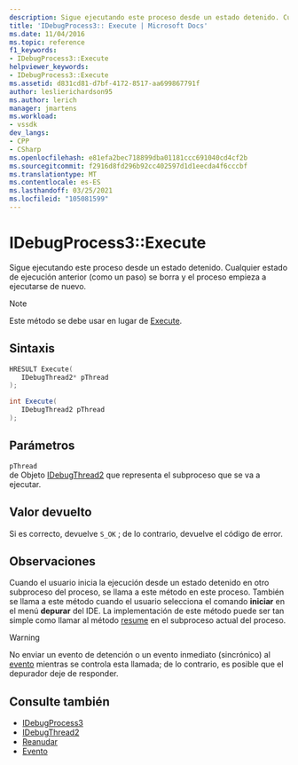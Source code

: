 ```yaml
---
description: Sigue ejecutando este proceso desde un estado detenido. Cualquier estado de ejecución anterior (como un paso) se borra y el proceso empieza a ejecutarse de nuevo.
title: 'IDebugProcess3:: Execute | Microsoft Docs'
ms.date: 11/04/2016
ms.topic: reference
f1_keywords:
- IDebugProcess3::Execute
helpviewer_keywords:
- IDebugProcess3::Execute
ms.assetid: d831cd81-d7bf-4172-8517-aa699867791f
author: leslierichardson95
ms.author: lerich
manager: jmartens
ms.workload:
- vssdk
dev_langs:
- CPP
- CSharp
ms.openlocfilehash: e81efa2bec718899dba01181ccc691040cd4cf2b
ms.sourcegitcommit: f2916d8fd296b92cc402597d1d1eecda4f6cccbf
ms.translationtype: MT
ms.contentlocale: es-ES
ms.lasthandoff: 03/25/2021
ms.locfileid: "105081599"
---
```

# <a name="idebugprocess3execute"></a>IDebugProcess3::Execute
Sigue ejecutando este proceso desde un estado detenido. Cualquier estado de ejecución anterior (como un paso) se borra y el proceso empieza a ejecutarse de nuevo.

> [!NOTE]
> Este método se debe usar en lugar de [Execute](../../../extensibility/debugger/reference/idebugprogram2-execute.md).

## <a name="syntax"></a>Sintaxis

```cpp
HRESULT Execute(
   IDebugThread2* pThread
);
```

```csharp
int Execute(
   IDebugThread2 pThread
);
```

## <a name="parameters"></a>Parámetros
`pThread`\
de Objeto [IDebugThread2](../../../extensibility/debugger/reference/idebugthread2.md) que representa el subproceso que se va a ejecutar.

## <a name="return-value"></a>Valor devuelto
 Si es correcto, devuelve `S_OK` ; de lo contrario, devuelve el código de error.

## <a name="remarks"></a>Observaciones
 Cuando el usuario inicia la ejecución desde un estado detenido en otro subproceso del proceso, se llama a este método en este proceso. También se llama a este método cuando el usuario selecciona el comando **iniciar** en el menú **depurar** del IDE. La implementación de este método puede ser tan simple como llamar al método [resume](../../../extensibility/debugger/reference/idebugthread2-resume.md) en el subproceso actual del proceso.

> [!WARNING]
> No enviar un evento de detención o un evento inmediato (sincrónico) al [evento](../../../extensibility/debugger/reference/idebugeventcallback2-event.md) mientras se controla esta llamada; de lo contrario, es posible que el depurador deje de responder.

## <a name="see-also"></a>Consulte también
- [IDebugProcess3](../../../extensibility/debugger/reference/idebugprocess3.md)
- [IDebugThread2](../../../extensibility/debugger/reference/idebugthread2.md)
- [Reanudar](../../../extensibility/debugger/reference/idebugthread2-resume.md)
- [Evento](../../../extensibility/debugger/reference/idebugeventcallback2-event.md)
